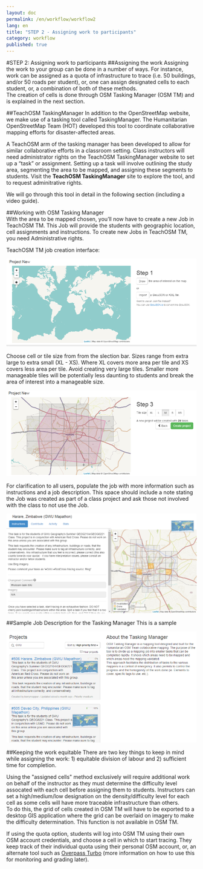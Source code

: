 ```yaml
---
layout: doc
permalink: /en/workflow/workflow2
lang: en
title: "STEP 2 - Assigning work to participants"
category: workflow
published: true
---
```


#STEP 2: Assigning work to participants
##Assigning the work
Assigning the work to your group can be done in a number of ways. For instance, work can be assigned as a quota of infrastructure to trace (i.e. 50 buildings, and/or 50 roads per student), or, one can assign designated cells to each student, or, a combination of both of these methods.  
The creation of cells is done through OSM Tasking Manager (OSM TM) and is explained in the next section. 

##TeachOSM TaskingManager
In addition to the OpenStreetMap website, we make use of a tasking tool called TaskingManager. The Humanitarian OpenStreetMap Team (HOT) developed this tool to coordinate collaborative mapping efforts for disaster-affected areas. 

A TeachOSM arm of the tasking manager has been developed to allow for similar collaborative efforts in a classroom setting. Class instructors will need administrator rights on the TeachOSM TaskingManager website to set up a “task” or assignment. Setting up a task will involve outlining the study area, segmenting the area to be mapped, and assigning these segments to students. Visit the **TeachOSM TaskingManager** site to explore the tool, and to request adminitrative rights. 

We will go through this tool in detail in the following section (including a video guide). 

##Working with OSM Tasking Manager  
With the area to be mapped chosen, you’ll now have to create a new Job in TeachOSM TM.  This Job will provide the students with geographic location, cell assignments and instructions.  To create new Jobs in TeachOSM TM, you need Administrative rights.  

TeachOSM TM job creation interface:
 

<img src="/img/osmtm-new.png" />


Choose cell or tile size from from the slection bar.  Sizes range from extra large to extra small (XL - XS). Where XL covers more area per tile and XS covers less area per tile.  Avoid creating very large tiles. Smaller more manageable tiles will be potentially less daunting to students and break the area of interest into a manageable size.


<img src="/img/osmtm-grid.png" /> 
 

For clarification to all users, populate the job with more information such as instructions and a job description.  This space should include a note stating the Job was created as part of a class project and ask those not involved with the class to not use the Job.  


<img src="/img/osmtm-complete.png" />


##Sample Job Description for the Tasking Manager
This is a sample

<img src="/img/osmtm-frontpage.png" />


##Keeping the work equitable
There are two key things to keep in mind while assigning the work: 1) equitable division of labour and 2) sufficient time for completion.  


Using the "assigned cells" method exclusively will require additional work on behalf of the instructor as they must determine the difficulty level assocated with each cell before assigning them to students. 
Instructors can set a high/medium/low designation on the density/difficulty level for each cell as some cells will have more traceable infrastructure than others.  
To do this, the grid of cells created in OSM TM will have to be exported to a desktop GIS application where the grid can be overlaid on imagery to make the difficulty determination.  This function is not available in OSM TM.

If using the quota option, students will log into OSM TM using their own OSM account credentials, and choose a cell in which to start tracing. They keep track of their individual quota using their personal OSM account, or, an alternate tool such as [Overpass Turbo](http://overpass-turbo.eu/) (more information on how to use this for monitoring and grading later).